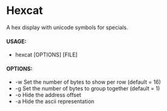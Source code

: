 # Hexcat
A hex display with unicode symbols for specials.

#### USAGE:
  * hexcat [OPTIONS] [FILE]
  
#### OPTIONS:
  * -w <width>      Set the number of bytes to show per row (default = 16)
  * -g <grouping>   Set the number of bytes to group together (default = 1)
  * -o              Hide the address offset
  * -a              Hide the ascii representation
